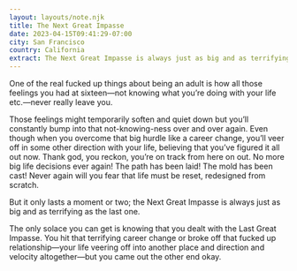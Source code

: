 ```yaml
---
layout: layouts/note.njk
title: The Next Great Impasse
date: 2023-04-15T09:41:29-07:00
city: San Francisco
country: California
extract: The Next Great Impasse is always just as big and as terrifying as the last one.
---
```


One of the real fucked up things about being an adult is how all those feelings you had at sixteen—not knowing what you’re doing with your life etc.—never really leave you.

Those feelings might temporarily soften and quiet down but you’ll constantly bump into that not-knowing-ness over and over again. Even though when you overcome that big hurdle like a career change, you’ll veer off in some other direction with your life, believing that you’ve figured it all out now. Thank god, you reckon, you’re on track from here on out. No more big life decisions ever again! The path has been laid! The mold has been cast! Never again will you fear that life must be reset, redesigned from scratch.

But it only lasts a moment or two; the Next Great Impasse is always just as big and as terrifying as the last one.

The only solace you can get is knowing that you dealt with the Last Great Impasse. You hit that terrifying career change or broke off that fucked up relationship—your life veering off into another place and direction and velocity altogether—but you came out the other end okay.
